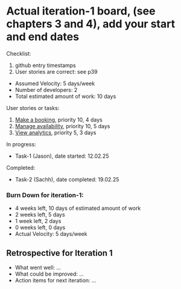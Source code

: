 # Actual iteration-1 board, (see chapters 3 and 4), add your start and end dates 

Checklist: 
1. github entry timestamps
2. User stories are correct: see p39

* Assumed Velocity: 5 days/week
* Number of developers: 2
* Total estimated amount of work: 10 days

User stories or tasks:
1. [Make a booking](./user_stories/making_a_booking.md), priority 10, 4 days
2. [Manage availability](./user_stories/manage_availability.md), priority 10, 5 days
3. [View analytics](./user_stories/view_analytics.md), priority 5, 3 days

In progress:
* Task-1 (Jason), date started: 12.02.25

Completed:
* Task-2 (Sachh), date completed: 19.02.25

### Burn Down for iteration-1:
* 4 weeks left, 10 days of estimated amount of work
* 2 weeks left, 5 days
* 1 week left, 2 days
* 0 weeks left, 0 days
* Actual Velocity: 5 days/week

## Retrospective for Iteration 1
- What went well: ...
- What could be improved: ...
- Action items for next iteration: ...

